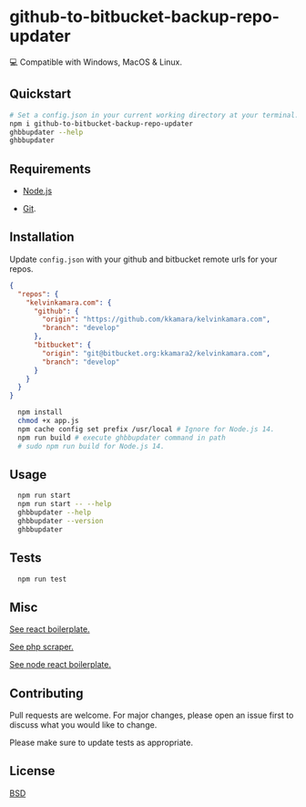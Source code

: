 # github-to-bitbucket-backup-repo-updater

:computer: Compatible with Windows, MacOS & Linux.

## Quickstart

```bash
# Set a config.json in your current working directory at your terminal.
npm i github-to-bitbucket-backup-repo-updater
ghbbupdater --help
ghbbupdater
```

## Requirements

- [Node.js](https://nodejs.org)

- [Git](https://git-scm.com/).

## Installation

Update `config.json` with your github and bitbucket remote urls for your repos.

```json
{
  "repos": {
    "kelvinkamara.com": {
      "github": {
        "origin": "https://github.com/kkamara/kelvinkamara.com",
        "branch": "develop"
      },
      "bitbucket": {
        "origin": "git@bitbucket.org:kkamara2/kelvinkamara.com",
        "branch": "develop"
      }
    }
  }
}
```

```bash
  npm install
  chmod +x app.js
  npm cache config set prefix /usr/local # Ignore for Node.js 14.
  npm run build # execute ghbbupdater command in path
  # sudo npm run build for Node.js 14.
```

## Usage

```bash
  npm run start
  npm run start -- --help
  ghbbupdater --help
  ghbbupdater --version
  ghbbupdater
```

## Tests

```bash
  npm run test
```

## Misc

[See react boilerplate.](https://github.com/kkamara/react-boilerplate)

[See php scraper.](https://github.com/kkamara/php-scraper)

[See node react boilerplate.](https://github.com/kkamara/node-react-boilerplate)

## Contributing
Pull requests are welcome. For major changes, please open an issue first to discuss what you would like to change.

Please make sure to update tests as appropriate.

## License
[BSD](https://opensource.org/licenses/BSD-3-Clause)

